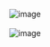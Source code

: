 
![image](https://user-images.githubusercontent.com/96706849/159167169-a74f8799-a026-4bba-b290-fe567ea083ec.png) 
<br> <br>
![image](https://user-images.githubusercontent.com/96706849/159167248-a48a8412-b05c-43ea-98a4-604df8f0b306.png)


